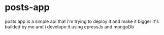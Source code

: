 # posts-app

posts app is a simple api that i'm trying to deploy it and make it bigger it's builded by me and i develope it using epressJs and mongoDb 
